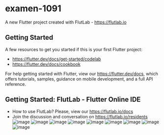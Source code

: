 # examen-1091

A new Flutter project created with FlutLab - https://flutlab.io

## Getting Started

A few resources to get you started if this is your first Flutter project:

- https://flutter.dev/docs/get-started/codelab
- https://flutter.dev/docs/cookbook

For help getting started with Flutter, view our
https://flutter.dev/docs, which offers tutorials,
samples, guidance on mobile development, and a full API reference.

## Getting Started: FlutLab - Flutter Online IDE

- How to use FlutLab? Please, view our https://flutlab.io/docs
- Join the discussion and conversation on https://flutlab.io/residents
![image](https://github.com/user-attachments/assets/261bc642-c743-476c-99ff-57b99ccc4185)
![image](https://github.com/user-attachments/assets/396be080-cd37-46f2-b010-86624fb408e8)
![image](https://github.com/user-attachments/assets/28972266-1eab-4b88-9037-6a69cf75eaf0)
![image](https://github.com/user-attachments/assets/1f54a67f-c331-4b63-88e2-d65fa2be948d)
![image](https://github.com/user-attachments/assets/377a2d14-c995-486e-83a7-c26226604b14)
![image](https://github.com/user-attachments/assets/4ce1d60b-ddd9-46d0-89c6-1cbc89e98096)
![image](https://github.com/user-attachments/assets/38a57938-b248-4645-9860-ca7b2ac72cda)
![image](https://github.com/user-attachments/assets/0cd88b02-1de7-4d11-bc79-924f69c3c732)
![image](https://github.com/user-attachments/assets/b8a06b3e-15e3-4f1b-b3db-62f655537363)
